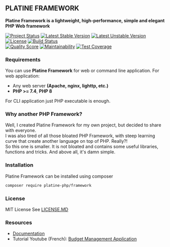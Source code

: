 ## PLATINE FRAMEWORK
**Platine Framework is a lightweight, high-performance, simple and elegant PHP Web framework**

[![Project Status](http://opensource.box.com/badges/active.svg)](http://opensource.box.com/badges)
[![Latest Stable Version](https://poser.pugx.org/platine-php/framework/v/stable)](https://packagist.org/packages/platine-php/framework)
[![Latest Unstable Version](https://poser.pugx.org/platine-php/framework/v/unstable)](https://packagist.org/packages/platine-php/framework)
[![License](https://poser.pugx.org/platine-php/framework/license)](https://packagist.org/packages/platine-php/framework)
[![Build Status](https://img.shields.io/travis/com/platine-php/framework?style=flat-square)](https://travis-ci.com/platine-php/framework)  
[![Quality Score](https://img.shields.io/scrutinizer/g/platine-php/framework.svg?style=flat-square)](https://scrutinizer-ci.com/g/platine-php/framework)
[![Maintainability](https://api.codeclimate.com/v1/badges/837cde5fc5b07163aa58/maintainability)](https://codeclimate.com/github/platine-php/framework/maintainability)
[![Test Coverage](https://api.codeclimate.com/v1/badges/837cde5fc5b07163aa58/test_coverage)](https://codeclimate.com/github/platine-php/framework/test_coverage)

### Requirements 
You can use **Platine Framework** for web or command line application. For web application: 
- Any web server **(Apache, nginx, lighttp, etc.)**
- **PHP >= 7.4**, **PHP 8** 

For CLI application just PHP executable is enough. 

### Why another PHP Framework?
Well, I created Platine Framework for my own project, but decided to share with everyone.  
I was also tired of all those bloated PHP Framework, with steep learning curve that create another language on top of PHP. Really?!  
So this one is smaller. It is not bloated and contains some useful libraries, functions and tricks. And above all, it's damn simple.

### Installation
Platine Framework can be installed using composer
```bash
composer require platine-php/framework
```

### License
MIT License See [LICENSE.MD](LICENSE.MD)


### Resources
- [Documentation](https://docs.platine-php.com) 
- Tutorial Youtube (French): [Budget Management Application](https://www.youtube.com/playlist?list=PLbUHyVcL-6Q8H6ip40eSdpt4MjRXYGPz9)
